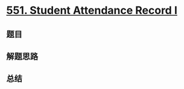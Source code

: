 # [551. Student Attendance Record I](https://leetcode.com/problems/student-attendance-record-i/)

## 题目


## 解题思路


## 总结


